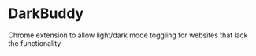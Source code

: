 # DarkBuddy
Chrome extension to allow light/dark mode toggling for websites that lack the functionality
